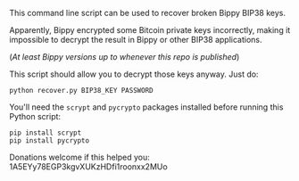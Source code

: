 This command line script can be used to recover broken Bippy BIP38 keys.

Apparently, Bippy encrypted some Bitcoin private keys incorrectly, making it impossible to decrypt the result in Bippy or other BIP38 applications.

(*At least Bippy versions up to whenever this repo is published*)

This script should allow you to decrypt those keys anyway.  Just do:

    python recover.py BIP38_KEY PASSWORD

You'll need the `scrypt` and `pycrypto` packages installed before running this Python script:

    pip install scrypt
	pip install pycrypto


Donations welcome if this helped you: 1A5EYy78EGP3kgvXUKzHDfi1roonxx2MUo